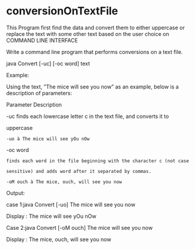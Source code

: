 # conversionOnTextFile
 This Program first find the data and convert them to either uppercase or  replace the text with some other text based on the user choice on COMMAND LINE INTERFACE

 Write a command line program that performs conversions on a text file.
 

 java Convert [-uc] [-oc word] text

 Example:

 Using the text, ”The mice will see you now” as an example, below is 
a description of parameters:

Parameter Description

-uc finds each lowercase letter c in the text file, and converts it to

uppercase

	-uo à The mice will see yOu nOw

-oc word

	finds each word in the file beginning with the character c (not case

	sensitive) and adds word after it separated by commas.

	-oM ouch à The mice, ouch, will see you now

Output:

case 1:java Convert [-uo] The mice will see you now

Display : The mice will see yOu nOw

Case 2:java Convert [-oM ouch] The mice will see you now

Display : The mice, ouch, will see you now
